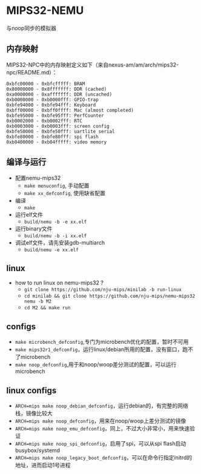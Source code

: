 # MIPS32-NEMU

与noop同步的模拟器

## 内存映射

MIPS32-NPC中的内存映射定义如下（来自nexus-am/am/arch/mips32-npc/README.md）：
```
0xbfc00000 - 0xbfcfffff: BRAM
0x80000000 - 0x8fffffff: DDR (cached)
0xa0000000 - 0xafffffff: DDR (uncached)
0xb0000000 - 0xb0000fff: GPIO-trap
0xbfe94000 - 0xbfe94fff: Keyboard
0xbff00000 - 0xbff0ffff: Mac (almost completed)
0xbfe95000 - 0xbfe95fff: PerfCounter
0xb0002000 - 0xb0002fff: RTC
0xb0003000 - 0xb0003fff: screen config
0xbfe50000 - 0xbfe50fff: uartlite serial
0xbfe80000 - 0xbfe80fff: spi flash
0xb0400000 - 0xb04fffff: video memory
```

## 编译与运行

* 配置nemu-mips32
  * `make menuconfig`, 手动配置
  * `make xx_defconfig`, 使用缺省配置
* 编译
  * `make`
* 运行elf文件
  * `build/nemu -b -e xx.elf`
* 运行binary文件
  * `build/nemu -b -i xx.elf`
* 调试elf文件，请先安装gdb-multiarch
  * `build/nemu -e xx.elf`

## linux

* how to run linux on nemu-mips32 ?
  * `git clone https://github.com/nju-mips/minilab -b run-linux`
  * `cd minilab && git clone https://github.com/nju-mips/nemu-mips32 nemu -b M2`
  * `cd M2 && make run`

## configs

* `make microbench_defconfig`,专门为microbench优化的配置，暂时不可用
* `make mips32r1_defconfig`，运行linux/debian所用的配置，没有窗口，跑不了microbench
* `make noop_defconfig`,用于和noop/woop差分测试的配置，可以运行microbench

## linux configs
* `ARCH=mips make noop_debian_defconfig`，运行debian的，有完整的网络栈，镜像比较大
* `ARCH=mips make noop_defconfig`，用来在noop/woop上差分测试的镜像
* `ARCH=mips make noop_emu_defconfig`，同上，不过大小非常小，用来快速验证
* `ARCH=mips make noop_spi_defconfig`，启用了spi，可以从spi flash启动busybox/systemd
* `ARCH=mips make noop_legacy_boot_defconfig`，可以在命令行指定initrd的地址，进而启动1号进程
